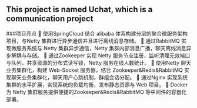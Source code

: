 ## This project is named Uchat, which is a communication project 
###项目亮点
	使用SpringCloud 结合 alibaba 体系构建分层的聚合微服务架构项目，与Netty 集群进行异步通信并且进行离线消息存储。
	通过RabbitMQ 实现微服务系统与 Netty 集群异步通信，Netty 集群内部消息广播，聊天离线消息异步解耦与存储。
	通过Zookeeper 实现 Netty 服务节点注册，监听清理无效端口与队列，共享资源的分布式读写锁，Netty 服务在线人数统计。
	使用Netty 聊天业务集群化，构建 Web-Socket 服务器，结合 Zookeeper&Redis&RabbitMQ 实现聊天业务集群化，聊天用户心跳机制，群组会话分配。
	通过Nginx 实现系统集群的水平扩展，实现系统的负载均衡，发布静态资源与 Web 项目。
	Docker 为 Netty 集群服务提供便捷的Zookeeper&Redis&RabbitMQ 等中间件的容器化部署。
